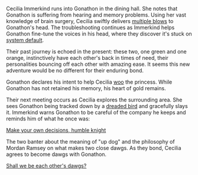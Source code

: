 <!-- title: Up Dog -->
<!-- relationship: Dawg -->

Cecilia Immerkind runs into Gonathon in the dining hall. She notes that Gonathon is suffering from hearing and memory problems. Using her vast knowledge of brain surgery, Cecilia swiftly delivers [multiple blows](https://www.youtube.com/watch?v=cyLsX20esBE&t=3340s) to Gonathon's head. The troubleshooting continues as Immerkind helps Gonathon fine-tune the voices in his head, where they discover it's stuck on [system default](https://www.youtube.com/live/cyLsX20esBE?si=nyrhw0A3elGdzyWG&t=4008).

Their past journey is echoed in the present: these two, one green and one orange, instinctively have each other's back in times of need, their personalities bouncing off each other with amazing ease. It seems this new adventure would be no different for their enduring bond.

Gonathon declares his intent to help Cecilia [woo](https://www.youtube.com/watch?v=cyLsX20esBE&t=3677s) the princess. While Gonathon has not retained his memory, his heart of gold remains.

Their next meeting occurs as Cecilia explores the surrounding area. She sees Gonathon being tracked down by a [dreaded bird](https://www.youtube.com/live/cyLsX20esBE?si=heSaCd2NMHfPv-Ah&t=6718) and gracefully slays it. Immerkind warns Gonathon to be careful of the company he keeps and reminds him of what he once was:

[Make your own decisions, humble knight](#embed:https://www.youtube.com/live/cyLsX20esBE?si=MCsvTKVc5tWJyqwO&t=6833s)

The two banter about the meaning of "up dog" and the philosophy of Mordan Ramsey on what makes two close dawgs. As they bond, Cecilia agrees to become dawgs with Gonathon.

[Shall we be each other's dawgs?](#embed:https://www.youtube.com/live/cyLsX20esBE?t=6986s)
